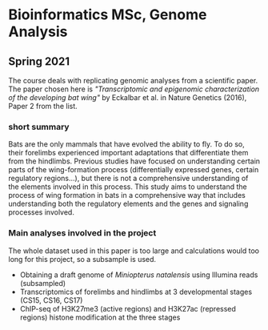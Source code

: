 # Bioinformatics MSc, Genome Analysis
## Spring 2021

The course deals with replicating genomic analyses from a scientific paper. 
The paper chosen here is *"Transcriptomic and epigenomic characterization of the developing bat wing"* by Eckalbar et al. in Nature Genetics (2016), Paper 2 from the list.

### short summary
Bats are the only mammals that have evolved the ability to fly. To do so, their forelimbs experienced important adaptations that differentiate them from the hindlimbs. Previous studies have focused on understanding certain parts of the wing-formation process (differentially expressed genes, certain regulatory regions...), but there is not a comprehensive understanding of the elements involved in this process. This study aims to understand the process of wing formation in bats in a comprehensive way that includes understanding both the regulatory elements and the genes and signaling processes involved.

### Main analyses involved in the project
The whole dataset used in this paper is too large and calculations would too long for this project, so a subsample is used.
- Obtaining a draft genome of *Miniopterus natalensis* using Illumina reads (subsampled)
- Transcriptomics of forelimbs and hindlimbs at 3 developmental stages (CS15, CS16, CS17)
- ChIP-seq of H3K27me3 (active regions) and H3K27ac (repressed regions) histone modification at the three stages

